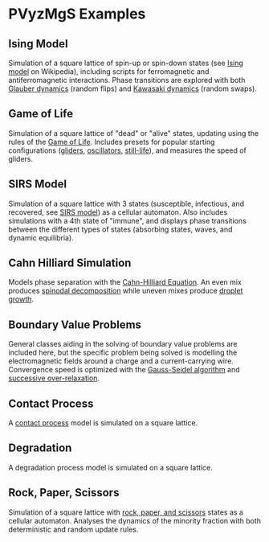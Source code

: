 # PVyzMgS Examples

## Ising Model

Simulation of a square lattice of spin-up or spin-down states (see [Ising model](https://en.wikipedia.org/wiki/Ising_model) on Wikipedia), including scripts for ferromagnetic and antiferromagnetic interactions.
Phase transitions are explored with both [Glauber dynamics](https://en.wikipedia.org/wiki/Glauber_dynamics) (random flips) and [Kawasaki dynamics](https://link.springer.com/chapter/10.1007/978-3-319-24777-9_18) (random swaps).

## Game of Life

Simulation of a square lattice of "dead" or "alive" states, updating using the rules of the [Game of Life](https://en.wikipedia.org/wiki/Conway's_Game_of_Life).
Includes presets for popular starting configurations ([gliders](https://conwaylife.com/wiki/Spaceship), [oscillators](https://conwaylife.com/wiki/Oscillator), [still-life](https://conwaylife.com/wiki/Still_life)), and measures the speed of gliders.

## SIRS Model

Simulation of a square lattice with 3 states (susceptible, infectious, and recovered, see [SIRS model](https://en.wikipedia.org/wiki/Compartmental_models_in_epidemiology)) as a cellular automaton.
Also includes simulations with a 4th state of "immune", and displays phase transitions between the different types of states (absorbing states, waves, and dynamic equilibria).

## Cahn Hilliard Simulation

Models phase separation with the [Cahn-Hilliard Equation](https://en.wikipedia.org/wiki/Cahn%E2%80%93Hilliard_equation).
An even mix produces [spinodal decomposition](https://en.wikipedia.org/wiki/Spinodal_decomposition) while uneven mixes produce [droplet growth](https://en.wikipedia.org/wiki/Ostwald_ripening).

## Boundary Value Problems

General classes aiding in the solving of boundary value problems are included here, but the specific problem being solved is modelling the electromagnetic fields around a charge and a current-carrying wire.
Convergence speed is optimized with the [Gauss-Seidel algorithm](https://en.wikipedia.org/wiki/Gauss%E2%80%93Seidel_method) and [successive over-relaxation](https://en.wikipedia.org/wiki/Successive_over-relaxation).

## Contact Process

A [contact process](https://en.wikipedia.org/wiki/Contact_process_(mathematics)) model is simulated on a square lattice.

## Degradation

A degradation process model is simulated on a square lattice.

## Rock, Paper, Scissors

Simulation of a square lattice with [rock, paper, and scissors](https://en.wikipedia.org/wiki/Rock_paper_scissors) states as a cellular automaton.
Analyses the dynamics of the minority fraction with both deterministic and random update rules.
